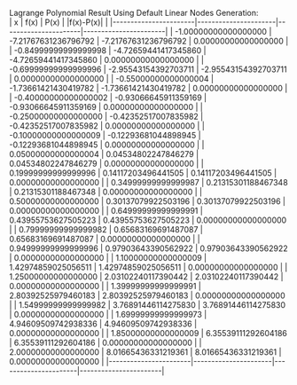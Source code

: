 ﻿Lagrange Polynomial Result Using Default Linear Nodes Generation:							   
 |           x           |         f(x)         |         P(x)         |      |f(x)-P(x)|      |
 |-----------------------|----------------------|----------------------|-----------------------|
 |  -1.00000000000000000 | -7.21767631236796792 | -7.21767631236796792 |   0.00000000000000000 |
 |  -0.84999999999999998 | -4.72659441417345860 | -4.72659441417345860 |   0.00000000000000000 |
 |  -0.69999999999999996 | -2.95543154392703711 | -2.95543154392703711 |   0.00000000000000000 |
 |  -0.55000000000000004 | -1.73661421430419782 | -1.73661421430419782 |   0.00000000000000000 |
 |  -0.40000000000000002 | -0.93066645911359169 | -0.93066645911359169 |   0.00000000000000000 |
 |  -0.25000000000000000 | -0.42352517007835982 | -0.42352517007835982 |   0.00000000000000000 |
 |  -0.10000000000000009 | -0.12293681044898945 | -0.12293681044898945 |   0.00000000000000000 |
 |   0.05000000000000004 |  0.04534802247846279 |  0.04534802247846279 |   0.00000000000000000 |
 |   0.19999999999999996 |  0.14117203496441505 |  0.14117203496441505 |   0.00000000000000000 |
 |   0.34999999999999987 |  0.21315301188467348 |  0.21315301188467348 |   0.00000000000000000 |
 |   0.50000000000000000 |  0.30137079922503196 |  0.30137079922503196 |   0.00000000000000000 |
 |   0.64999999999999991 |  0.43955753627505223 |  0.43955753627505223 |   0.00000000000000000 |
 |   0.79999999999999982 |  0.65683169691487087 |  0.65683169691487087 |   0.00000000000000000 |
 |   0.94999999999999996 |  0.97903643390562922 |  0.97903643390562922 |   0.00000000000000000 |
 |   1.10000000000000009 |  1.42974859025056511 |  1.42974859025056511 |   0.00000000000000000 |
 |   1.25000000000000000 |  2.03102240117390442 |  2.03102240117390442 |   0.00000000000000000 |
 |   1.39999999999999991 |  2.80392525979460183 |  2.80392525979460183 |   0.00000000000000000 |
 |   1.54999999999999982 |  3.76891446114275830 |  3.76891446114275830 |   0.00000000000000000 |
 |   1.69999999999999973 |  4.94609509742938336 |  4.94609509742938336 |   0.00000000000000000 |
 |   1.85000000000000009 |  6.35539111292604186 |  6.35539111292604186 |   0.00000000000000000 |
 |   2.00000000000000000 |  8.01665436331219361 |  8.01665436331219361 |   0.00000000000000000 |
 |-----------------------|----------------------|----------------------|-----------------------|